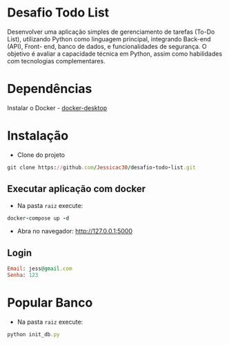 # Desafio Todo List
Desenvolver uma aplicação simples de gerenciamento de tarefas (To-Do List),
utilizando Python como linguagem principal, integrando Back-end (API), Front-
end, banco de dados, e funcionalidades de segurança. O objetivo é avaliar a
capacidade técnica em Python, assim como habilidades com tecnologias
complementares.

# Dependências
Instalar o Docker - [docker-desktop](https://www.docker.com/products/docker-desktop/)

# Instalação
- Clone do projeto
```ruby
git clone https://github.com/Jessicac30/desafio-todo-list.git
```

## Executar aplicação com docker
- Na pasta `raiz` execute:
``` ruby
docker-compose up -d  
```
- Abra no navegador: http://127.0.0.1:5000

## Login 
``` ruby
Email: jess@gmail.com
Senha: 123
```

# Popular Banco 
- Na pasta `raiz` execute:
``` ruby
python init_db.py
```
